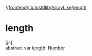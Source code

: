 //[frontend](../../../index.md)/[lib.tsstdlib](../index.md)/[ArrayLike](index.md)/[length](length.md)

# length

[js]\
abstract var [length](length.md): [Number](https://kotlinlang.org/api/latest/jvm/stdlib/kotlin/-number/index.html)
